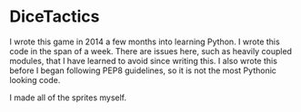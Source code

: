 # DiceTactics

I wrote this game in 2014 a few months into learning Python.  I wrote this code in the span of a week.  There are issues here, such
as heavily coupled modules, that I have learned to avoid since writing this.  I also wrote this before I began following PEP8 guidelines,
so it is not the most Pythonic looking code.  

I made all of the sprites myself.
